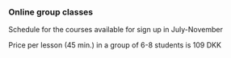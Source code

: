 ### Online group classes 

Schedule for the courses available for sign up in July-November

Price per lesson (45 min.) in a group of 6-8 students is 109 DKK

